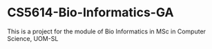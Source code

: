 # CS5614-Bio-Informatics-GA
This is a project for the module of Bio Informatics in MSc in Computer Science, UOM-SL
